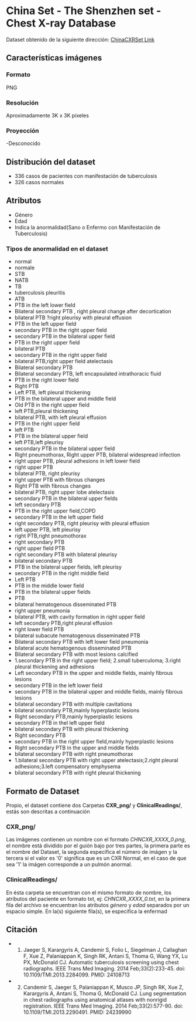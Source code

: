 # China Set - The Shenzhen set - Chest X-ray Database

Dataset obtenido de la siguiente dirección: [ChinaCXRSet Link](http://openi.nlm.nih.gov/imgs/collections/ChinaSet_AllFiles.zip)

## Características imágenes
### Formato 
PNG
### Resolución
Aproximadamente 3K x 3K píxeles

### Proyección
-Desconocido

## Distribución del dataset
- 336 casos de pacientes con manifestación de tuberculosis
- 326 casos normales


## Atributos
- Género
- Edad
- Indica la anormalidad(Sano o Enfermo con Manifestación de Tuberculosis)
### Tipos de anormalidad en el dataset
- normal
- normale
- STB
- NATB
- TB
- tuberculosis pleuritis
- ATB
- PTB in the left lower field
- Bilateral secondary PTB , right pleural change after decortication
- bilateral PTB ?right pleurisy with pleural effusion
- PTB in the left upper field
- secondary PTB in the right upper field
- secondary PTB in the bilateral upper field
- PTB in the right upper field
- bilateral PTB
- secondary PTB  in the right upper field
- bilateral PTB,right upper field atelectasis
- Bilateral secondary PTB
- Bilateral secondary PTB, left encapsulated intrathoracic fluid
- PTB in the right lower field
- Right PTB
- Left PTB, left pleural thickening
- PTB in the bilateral upper and middle field
- Old PTB in the right upper field
- left PTB,pleural thickening
- bilateral PTB, with left pleural effusion
- PTB  in the right upper field
- left PTB
- PTB in the bilateral upper field
- left PTB,left pleurisy
- secondary PTB  in the bilateral upper field
- Right pneumothorax, Right upper PTB, bilateral widespread infection
- right upper PTB, pleural adhesions in  left lower field
- right upper PTB
- bilateral PTB, right pleurisy
- right upper PTB with fibrous changes
- Right PTB with fibrous changes
- bilateral PTB,  right upper lobe atelectasis
- secondary PTB  in the bilateral upper fields
- left secondary PTB
- PTB in the right upper field,COPD
- secondary PTB  in the left upper field
- right secondary PTB, right pleurisy with  pleural effusion
- left upper PTB, left pleurisy
- right PTB,right pneumothorax
- right secondary PTB
- right upper field PTB
- right secondary PTB  with bilateral  pleurisy
- bilateral secondary PTB
- PTB in the bilateral upper fields, left pleurisy
- secondary PTB  in the right  middle field
- Left PTB
- PTB in the middle lower field
- PTB in the bilateral upper fields
- PTB
- bilateral hematogenous disseminated PTB
- right upper pneumonia
- bilateral PTB, with cavity formation in right upper field
- left secondary PTB,right pleural effusion
- right lower field PTB
- bilateral subacute hematogenous disseminated PTB
- Bilateral secondary PTB with left lower field pneumonia
- bilateral acute hematogenous disseminated PTB
- Bilateral secondary PTB  with most lesions calcified
- 1.secondary PTB  in the right upper field; 2.small tuberculoma; 3.right pleural thickening and adhesions
- Left secondary PTB in the upper and middle fields, mainly  fibrous  lesions
- secondary PTB  in the left lower field
- secondary PTB in the bilateral upper and middle fields, mainly fibrous  lesions
- bilateral secondary PTB with multiple cavitations
- bilateral secondary PTB,mainly hyperplastic lesions
- Right secondary PTB,mainly hyperplastic lesions
- secondary PTB  in thel left upper field
- bilateral secondary PTB  with pleural thickening
- Right secondary PTB
- secondary PTB in the right upper field,mainly hyperplastic lesions
- Right secondary PTB in the upper and middle fields
- bilateral secondary PTB  with right pneumothorax
- 1.bilateral secondary PTB  with right upper atelectasis;2.right pleural adhesions;3.left compensatory emphysema
- bilateral secondary PTB  with right pleural thickening


## Formato  de Dataset
Propio, el dataset contiene dos Carpetas **CXR_png/** y **ClinicalReadings/**, estás son descritas a continuación
### CXR_png/
Las imágenes contienen un nombre con el formato *CHNCXR_XXXX_0.png*, el nombre está dividido por el guión bajo por tres partes, la primera parte es el nombre del Dataset, la segunda especifica el número de imágen y la tercera si el valor es '0' significa que es un CXR Normal, en el caso de que sea '1' la imágen  corresponde a un pulmón anormal.
### ClinicalReadings/
En ésta carpeta se encuentran con el mismo formato de nombre, los atributos del paciente en formato txt, ej: *CHNCXR_XXXX_0.txt*, en la primera fila del archivo se encuentran los atributos *género* y *edad* separados por un espacio simple. En la(s) siguiente fila(s), se especifíca la enfermad 

## Citación

- 1) Jaeger S, Karargyris A, Candemir S, Folio L, Siegelman J, Callaghan F, Xue Z, Palaniappan K, Singh RK, Antani S, Thoma G, Wang YX, Lu PX, McDonald CJ.  Automatic tuberculosis screening using chest radiographs. IEEE Trans Med Imaging. 2014 Feb;33(2):233-45. doi: 10.1109/TMI.2013.2284099. PMID: 24108713
- 2) Candemir S, Jaeger S, Palaniappan K, Musco JP, Singh RK, Xue Z, Karargyris A, Antani S, Thoma G, McDonald CJ. Lung segmentation in chest radiographs using anatomical atlases with nonrigid registration. IEEE Trans Med Imaging. 2014 Feb;33(2):577-90. doi: 10.1109/TMI.2013.2290491. PMID: 24239990
